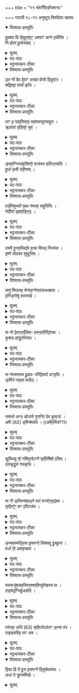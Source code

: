 +++
title = "११ संवर्गेष्टिहौत्रमन्त्रः"

+++
गायत्री १८-१९ अनुष्टुप्
विश्वेदेवा ऋषयः
<details open><summary>विश्वास-प्रस्तुतिः</summary>

यु॒ख्ष्वा हि दे॑व॒हूत॑मा॒ꣳ॒ अश्वाꣳ॑ अग्ने र॒थीरि॑व ।  
नि होता॑ पू॒र्व्यस्स॑दः ।
</details>

<details><summary>मूलम्</summary>

यु॒ख्ष्वा हि दे॑व॒हूत॑मा॒ꣳ॒ अश्वाꣳ॑ अग्ने र॒थीरि॑व ।  
नि होता॑ पू॒र्व्यस्स॑दः ॥
</details>

<details><summary>पद-पाठः</summary>

यु॒ख्ष्व । हि । दे॒व॒हूत॑मा॒निति॑ देव-हूत॑मान् । अश्वा॑न् । अ॒ग्ने॒ । र॒थीः । इ॒व॒ ॥   
नीति॑ । होता॑ । पू॒र्व्यः । स॒दः॒ ॥ 
</details>

<details><summary>भट्टभास्कर-टीका</summary>

1अथ संवर्गेष्टेः सप्तदशसामिधेन्योऽनभ्यस्ताः । युक्ष्वा हीत्याद्याः सर्वाः गायत्र्यः ॥ तत्र प्रथमा - हे अग्ने युक्ष्व योजय । छांन्दसो लुक् शपः, 'द्व्यचोतेस्तिङः' इति संहितायां दीर्घत्वम् ।   
देवहूतमान् देवानामाह्वातृतमान् अश्वान् व्यापनान् ज्वालासमूहान् । उभयत्रापि 'दीर्घादटि समानपादे' इति रुत्वम् ।   
**रथीरिव** यथा रथी रथवान् रथे अश्वान् युङ्क्ते । 'छन्दसीवनिपौ' इति मत्वर्थीय ईकारः ।   
ततस्तथायुक्तजालस्त्वं **पूर्व्यः** पुराणो, **होता** देवानां यष्टा,   
**निषदः** निषीद । लेटि व्यत्ययेन शपो लुकि अडागमः ॥
</details>

<details open><summary>विश्वास-प्रस्तुतिः</summary>

उ॒त नो॑ देव दे॒वाꣳ अच्छा॑ वोचो वि॒दुष्ट॑रः ।   
श्रद्विश्वा॒ वार्या॑ कृधि ।
</details>

<details><summary>मूलम्</summary>

उ॒त नो॑ देव दे॒वाꣳ अच्छा॑ वोचो वि॒दुष्ट॑रः ।   
श्रद्विश्वा॒ वार्या॑ कृधि ।
</details>
<details><summary>पद-पाठः</summary>

उ॒त । नः॒ । दे॒व॒ । दे॒वान् । अच्छ॑ । वो॒चः॒ । वि॒दुष्ट॑र॒ इति॑ वि॒दुः-त॒रः॒ ॥ श्रत् । विश्वा॑ । वार्या॑ । कृ॒धि॒ ॥ 
</details>

<details><summary>भट्टभास्कर-टीका</summary>

2अथ द्वितीया - उत न इति ॥ हे **देव** दीप्तिमन् अग्ने अस्माकं कर्मणि देवान् अच्छ वोचः आभिमुख्येन ब्रूहि भ्रातृव्यानभिभवितुम् । एते सम्यग्यजन्त इति । छान्दसो लिट्, 'निपातस्य च' इत्यच्छेत्यस्य संहितायां दीर्घत्वम् ।   
**विदुष्टरः** विद्वत्तरः । अयस्मयादित्वेन भत्वात्सम्प्रसारणम् ।   
किञ्च - विश्वानि वार्याणि वरणीयानि अभिप्रेतानि भ्रातृव्यमरणादीनि **श्रत् कृधि** सत्यानि कुरत ।   
यथाभिमतसंपत्तिस्सत्यम् । करोतेर्लेटि निपातस्य छान्दसश्शपो लुक् 'श्रुशृणुपूकृवृभ्यः' इति धिभावः ॥
</details>

<details open><summary>विश्वास-प्रस्तुतिः</summary>

त्वꣳ ह॒ यद्य॑विष्ठ्य॒ सह॑सस्सूनवाहुत ।   
ऋ॒तावा॑ य॒ज्ञियो॒ भुवः॑ ।
</details>

<details><summary>मूलम्</summary>

त्वꣳ ह॒ यद्य॑विष्ठ्य॒ सह॑सस्सूनवाहुत ।   
ऋ॒तावा॑ य॒ज्ञियो॒ भुवः॑ ।
</details>
<details><summary>पद-पाठः</summary>

त्वम् । ह॒ । यत् । य॒वि॒ष्ठ्य॒ । सह॑सः । सू॒नो॒ । आ॒हु॒तेत्या॑-हु॒त॒ ॥  ऋ॒तावेत्यृ॒त-वा॒ । य॒ज्ञियः॑ । भुवः॑ ॥  
</details>

<details><summary>भट्टभास्कर-टीका</summary>

3तृतीया - त्वं इति ॥ हे **यविष्ठ्य** युवतम । छान्दसः स्वार्थिको यत् । **सहसो** बलस्य सूनो मथनप्रभवत्वात् हे **आहुत** नित्यमाभिमुख्येनाहुत । 'सुबामन्त्रिते' इति पराङ्गवद्भावात् षष्ठ्यामन्त्रितसमुदायस्य पदादित्वात् षाष्ठिकमामन्त्रिताद्युदात्तत्वं, परस्य त्वाष्टमिकमामन्त्रिताद्युदात्तत्वम् ।   
**यत्** यस्मात् **ऋतावा** सत्यवान् यज्ञवान् वा । तस्मादस्माकमपि यज्ञियो यज्ञसम्पादनार्हो **भुवः** भव । त्वमेव तथाभवितुमर्हसीति । भवतेर्लेटि शपो लुकि अडागमे 'भूसुवोस्तिङि' इति गुणाभावः । 'हि च' इति निघाताभावः ।  
ऋतशब्दान्मत्वर्थीयो वनिप्रत्ययः ।   
यज्ञशब्दात् 'यज्ञर्त्विग्भाम्' इति घः ॥
</details>

<details open><summary>विश्वास-प्रस्तुतिः</summary>

अ॒यम॒ग्निस्स॑ह॒स्रिणो॒ वाज॑स्य श॒तिन॒स्पतिः॑ ।  
मू॒र्धा क॒वी र॑यी॒णाम् ।
</details>

<details><summary>मूलम्</summary>

अ॒यम॒ग्निस्स॑ह॒स्रिणो॒ वाज॑स्य श॒तिन॒स्पतिः॑ ।  
मू॒र्धा क॒वी र॑यी॒णाम् ।
</details>
<details><summary>पद-पाठः</summary>

अ॒यम् । अ॒ग्निः । स॒ह॒स्रिणः॑ । वाज॑स्य । श॒तिनः॑ । पतिः॑ ॥ मू॒र्धा । क॒विः । र॒यी॒णाम् ॥। 
</details>

<details><summary>भट्टभास्कर-टीका</summary>

4चतुर्थी - अयमिति ॥ अयं खल्वग्निः **पतिः** स्वामी **रयीणां** सर्वधनानां तस्मादिहैव समिन्धयाम इति । अग्निरिदानीं विशेष्यते - सहस्रिणः शतिनश्च शतप्रमाणवतस्सहस्रप्रमाणवतश्च **वाजस्य** अन्नस्य **पतिः** स्वामी । अत एव **मूर्धा** प्रधानभूतः **कविः** क्रान्तदर्शनः । तस्मादयं रयीणां दाताऽस्त्विति भावः ।  रयीणामित्यत्र 'नामन्यतरस्याम्' इति विभक्त्युदात्तत्वम् ॥
</details>

<details open><summary>विश्वास-प्रस्तुतिः</summary>

तन्ने॒मिमृ॒भवो॑ य॒था न॑मस्व॒ सहू॑तिभिः ।  
नेदी॑यो य॒ज्ञम॒ङ्गि॒रः॒ ।  
</details>

<details><summary>मूलम्</summary>

तन्ने॒मिमृ॒भवो॑ य॒था न॑मस्व॒ सहू॑तिभिः ।  
नेदी॑यो य॒ज्ञम॒ङ्गि॒रः॒ ।  
</details>

<details><summary>पद-पाठः</summary>

तम् । ने॒मिम् । ऋ॒भवः॑ । य॒था॒ । एति॑ । न॒म॒स्व॒ । सहू॑तिभि॒रिति॒ सहू॑ति-भिः॒ ॥ नेदी॑यः । य॒ज्ञम् ।  अ॒ङ्गि॒रः॒ ॥ 
</details>

<details><summary>भट्टभास्कर-टीका</summary>

5पञ्चमी - तमिति ॥ हे अग्ने **नेदीयः** अन्तिकतमः सदा अस्माकं प्रत्यासन्नः **अङ्गिरः** अङ्गनादिगुणयुक्त तमिमं यज्ञम् **आ नमस्व** अस्मान् प्रति प्रह्वीभूतं कुरु । अस्मदभिमतसम्पादनोन्मुखं कुरु । सहूतिभिस्समानाह्वानैस्सहायैः सह ।   
यद्वा - नेदीयः अन्तिकतममानमस्व । यथा ऋभवो देवतक्षाणो नेमिं नीयमानं आवर्तयन्ति । तद्वद्यज्ञमानमयेति । अन्तर्भावितस्य व्यत्ययेनात्मनेपदम् । 'यथेति पदान्ते' इति यथेत्यस्य निघातः ॥
</details>

<details open><summary>विश्वास-प्रस्तुतिः</summary>

तस्मै॑ नू॒नम॒भिद्य॑वे वा॒चा वि॑रूप॒ नित्य॑या ।  
वृष्णे॑ चोदस्व सुष्टु॒तिम् ।
</details>

<details><summary>मूलम्</summary>

तस्मै॑ नू॒नम॒भिद्य॑वे वा॒चा वि॑रूप॒ नित्य॑या ।  
वृष्णे॑ चोदस्व सुष्टु॒तिम् ।
</details>

<details><summary>पद-पाठः</summary>

तस्मै॑ । नू॒नम् । अ॒भिद्य॑व॒ इत्य॒भि-द्य॒वे॒ । वा॒चा । वि॒रू॒पेति॑ वि-रू॒प॒ । नित्य॑या ॥ वृष्णे॑ । चो॒द॒स्व॒ । सु॒ष्टु॒तिमिति॑ सु-स्तु॒तिम् ॥ 3G ।
</details>
<details><summary>भट्टभास्कर-टीका</summary>

6षष्ठी - तस्मा इति ॥ नूनमिति पादपूरणे । हे अग्ने **विरूप** नानारूप तस्मै यज्ञैराराधनीयाय **अभिद्यवे** अभिगतदीप्तये **वृष्णे** वर्षित्रे इन्द्राय इन्द्रार्थं **वाचा नित्यया** वैदिक्या ऋगादिरूपया **सुष्टुतिं** शोभनां स्तुतिं शोभनस्तुतिकं वा यज्ञं **चोदस्व** प्रेरय पुनःपुनः प्रवर्तय । यद्वा - आभीक्ष्ण्यं नित्यत्वं यथा नित्यप्रहसित इति पुनःपुनः प्रवर्तमानया वाचा सुष्टुतिं प्रवर्तयेति । यथा पुनःपुनः स्तुवीत यजमानः तथा धनादिना समृद्धं कुर्विति ।   
सुष्टुतिशब्देन गतिसमासे 'मन्क्तिन्व्याख्यान' इत्यादिना उत्तरपदान्तोदात्तत्वम् । बहुव्रीहौ छान्दसं षत्वम् ।   
कश्चिदाह – तस्मै यजमानाय हविषां वर्षित्रे पुनःपुनः यज्ञं प्रवर्तयेति ॥
</details>

<details open><summary>विश्वास-प्रस्तुतिः</summary>

कमु॑ ष्विदस्य॒ सेन॑या॒ग्नेरपा॑कचख्षसः ।  
प॒णिङ्गोषु॑ स्तरामहे ।
</details>

<details><summary>मूलम्</summary>

कमु॑ ष्विदस्य॒ सेन॑या॒ग्नेरपा॑कचख्षसः ।  
प॒णिङ्गोषु॑ स्तरामहे ।
</details>
<details><summary>पद-पाठः</summary>

कम् । उ॒ । स्वि॒त् । अ॒स्य॒ । सेन॑या । अ॒ग्नेः । अपा॑कचख्षस॒ इत्यपा॑क-च॒ख्ष॒सः॒ ॥ प॒णिम् । गोषु॑ । स्त॒रा॒म॒हे॒ ॥ 
</details>

<details><summary>भट्टभास्कर-टीका</summary>

7सप्तमी - कमुष्विदिति ॥ कमिति प्रश्ने, उ इत्यवधारणे, स्विदिति वितर्के, अस्याग्नेरपाकचक्षसः अनल्पदर्शनस्य प्रवृद्धज्ञानस्य सेनया बलसंपत्त्या कमेव उ खलु पणिं सांव्यवहारिकं क्रयविक्रयादानभोमादिलक्षणं गोषु गवादिधनविषयेषु स्तरामहे छादयामः । न किञ्चिदपि सर्वमपि व्यवहारं कुर्मः एवम् । पण व्यवहारे, औणादिकः इप्रत्ययः, तृणातेर्विकरणव्यत्ययेन शप्, स्विदित्यस्य छान्दस षत्वम् ॥
</details>

<details open><summary>विश्वास-प्रस्तुतिः</summary>

मा नो॑ दे॒वाना॒व्ँविशᳶ॑ प्रस्ना॒तीरि॑वो॒स्राः ।  
कृ॒शन्न हा॑सु॒रघ्नि॑याः ।
</details>

<details><summary>मूलम्</summary>

मा नो॑ दे॒वाना॒व्ँविशᳶ॑ प्रस्ना॒तीरि॑वो॒स्राः ।  
कृ॒शन्न हा॑सु॒रघ्नि॑याः ।
</details>
<details><summary>पद-पाठः</summary>

मा॒ । नः॒ । दे॒वाना॑म् । विशः॑ । प्र॒स्ना॒तीरिति॑ प्र-स्ना॒तीः । इ॒व॒ । उ॒स्राः ॥ कृ॒शम् । न । हा॒सुः॒ । अघ्नि॑याः ॥  
</details>


<details><summary>भट्टभास्कर-टीका</summary>

8अष्टमी - मा न इति ॥ देवानां हविर्व्यवहारिणां यजमानानां सम्बन्धिन्यो **विशः** प्रजा ऋत्विजो वा **नः** अस्मान् **मा हासुः** मा त्याक्षुः **प्रस्नातीः** प्रस्नात्यः प्रस्नुताः **उस्राः** गाः इव अहन्तव्याः **अघ्नियाः** । यद्वा - अघ्निया इति गवां नाम । उस्राः क्षीरादिदानेन जगतां वासयित्र्यः, किमिव **कृशं न** वत्समिव । प्रस्नुतस्तन्याः हि गावो वत्सकं विशेषेण न जहति । एवं मां मा हासुरिति । उभयोपमार्थीयाऽपि वाक्यार्थोपमा भवतीत्युपमैतत् ॥
</details>

<details open><summary>विश्वास-प्रस्तुतिः</summary>

मा न॑स्समस्य दू॒ढ्यᳶ॑ परि॑द्वेषसो अꣳह॒तिः ।  
ऊ॒र्मिर्न नाव॒मा व॑धीत् ।
</details>

<details><summary>मूलम्</summary>

मा न॑स्समस्य दू॒ढ्यᳶ॑ परि॑द्वेषसो अꣳह॒तिः ।  
ऊ॒र्मिर्न नाव॒मा व॑धीत् ।
</details>

<details><summary>पद-पाठः</summary>

मा॒ । नः॒ । स॒म॒स्य॒ । दू॒ढ्यः॑ । परि॑द्वेषस॒ इति॒ परि॑-द्वे॒ष॒सः॒ । अ॒ꣳ॒ह॒तिः ॥ ऊ॒र्मिः । न । नाव॑म् । एति॑ । व॒धी॒त् ॥   

</details>
<details><summary>भट्टभास्कर-टीका</summary>

9नवमी - मा न इति ॥ समस्य सर्वस्यापि **दूढ्यः** द्रढीयः । पृषोदरादिः ।   
**परिद्वेषसः** सर्वतो द्वेषणशीलस्य भ्रातृव्यस्य **अंहतिः** अभिभवः अस्मान् मा वधीत् माऽस्मान् अवधिषुः । नावं दुर्बला ऊर्मिरिव ।   
कश्चिदाह – **समस्य** समानस्य **दूढ्यः **मत्सरिणः । समानमन्यत् ॥
</details>

<details open><summary>विश्वास-प्रस्तुतिः</summary>

नम॑स्ते अग्न॒ ओज॑से गृ॒णन्ति॑ देव कृ॒ष्टयः॑ ।   
अमैः॑  [62]  अ॒मित्र॑मर्दय । ((अमै॑र॒मित्र॑??))
</details>

<details><summary>मूलम्</summary>

नम॑स्ते अग्न॒ ओज॑से गृ॒णन्ति॑ देव कृ॒ष्टयः॑ ।   
अमै॑र॒मित्र॑मर्दय ।
</details>
<details><summary>पद-पाठः</summary>

नमः॑ । ते॒ । अ॒ग्ने॒ । ओज॑से । गृ॒णन्ति॑ । दे॒व॒ । कृ॒ष्टयः॑ ॥ अमैः॑ । अ॒मित्र॑म् । अ॒र्द॒य॒ ॥ 
</details>

<details><summary>भट्टभास्कर-टीका</summary>

10दशमी- नमस्त इति ॥ हे अग्ने नमस्ते तद खलु **ओजसे** बलाय **कृष्टयो** मनुष्या **गृणन्ति** शब्दयन्ति । तवैव बलं स्तुवन्ति यजमानादयः । अतः त्वम् **अमित्रम्** अस्माकम् अपकारिणं शत्रुं **अमैः** अमनैः रोगादिभिः **अर्दय** मारय ।   
अमेरित्रप्रत्ययः । अन्यत्र पचाद्यचि वृषादिः द्रष्टव्यः ॥
</details>

<details open><summary>विश्वास-प्रस्तुतिः</summary>

कु॒विथ्सु नो॒ गवि॑ष्ट॒येऽग्ने॑ स॒व्ँवेषि॑षो र॒यिम् ।   
उरु॑कृदु॒रु ण॑स्कृधि ।
</details>

<details><summary>मूलम्</summary>

कु॒विथ्सु नो॒ गवि॑ष्ट॒येऽग्ने॑ स॒व्ँवेषि॑षो र॒यिम् ।   
उरु॑कृदु॒रु ण॑स्कृधि ।
</details>

<details><summary>पद-पाठः</summary>

कु॒वित् । स्विति॑ । नः॒ । गवि॑ष्टय॒ इति॒ गो-इ॒ष्ट॒ये॒ । अग्ने॑ । सँ॒व्वेषि॑ष॒ इति॑ सम्-वेषि॑षः । र॒यिम् ॥ उरु॑कृ॒दित्युरु॑-कृ॒त् । उ॒रु । नः॒ । कृ॒धि॒ ॥ 
</details>

<details><summary>भट्टभास्कर-टीका</summary>

11एकादशी - कुवित्स्विति ॥ अग्ने नः अस्माकं **रयिं** धनं **सुसंवेषिषः** सुष्ठु समन्तात्प्रापय ।   
कुवित्, इति निपातो भूयिष्ठमित्यस्यार्थे वर्तते । विष व्याप्तौ लेटि 'सिब्बहुळं लेटि' इति 'लेटोडाटौ' इत्यडागमः ।   
**गविष्टये** गावश्च इष्टयश्च गविष्टः तदर्थं तत्साधनानि कर्माणि मे स्युरिति । लिङ्गव्यत्ययश्छान्दसः, नुमभावश्छान्दस्तः । उत्तमबहुलधनं प्रापयेति ।   
इदानीं तत्प्राप्तिं बहुतरं कुर्वित्याशास्ते -** उरुकृत्** उरुणो बहुनो धनस्य कर्तुः न हि त्वमल्पं कर्तुं जानासि । पादादित्वात्क्षाष्ठिकमामन्त्रिताद्युदात्तत्वम् ।   
**नः** अस्माकं धनं **उरु कृधि** बहुतरं कुरु । सामर्थ्यातिशयो गम्यते ।   
'नश्च धातुस्थोरुषुभ्यः' इति नसो णत्वम्, 'कः करत्करति' इति सत्वम् । करोतेर्लेट्, पूर्ववच्छपो लुक् धिभावश्च ॥
</details>

<details open><summary>विश्वास-प्रस्तुतिः</summary>

मा नो॑ अ॒स्मिन्म॑हाध॒ने परा॑ वर्ग्भार॒भृद्य॑था ।  
स॒व्ँवर्ग॒ꣳ॒ सꣳ र॒यिञ्ज॑य ।
</details>

<details><summary>मूलम्</summary>

मा नो॑ अ॒स्मिन्म॑हाध॒ने परा॑ वर्ग्भार॒भृद्य॑था ।  
स॒व्ँवर्ग॒ꣳ॒ सꣳ र॒यिञ्ज॑य ।
</details>

<details><summary>पद-पाठः</summary>

मा॒ । नः॒ । अ॒स्मिन् । म॒हा॒ध॒न इति॑ महा-ध॒ने । परेति॑ । वर्क् । भा॒र॒भृदिति॑ भार-भृत् । य॒था॒ ॥ सँ॒व्वर्ग॒मिति॑ सम्-वर्ग॑म् । समिति॑ । र॒यिम् । ज॒य॒ ॥  
</details>

<details><summary>भट्टभास्कर-टीका</summary>

12द्वादशी - मा न इति ॥ उत्तमं महत्तमं धनं देहीति तत्र **महाधने** त्वयाऽस्मिन् दीयमाने इत्थं कर्तव्यम् ।   
**भारभृदिति ।** **मा परावर्क्** मा परानैषीः । यथा महान्तं भारं वोढुं समर्थो भारं न इति न किञ्चित् परावर्जयति महान्तमपि भारमानयति । एवं त्वयाऽपि कर्तव्यम् । व्रजेर्लेटि 'मन्त्रे घस' इति च्लेर्लुक् ॥   
किञ्च - संवर्गं संवृज्य देये धनराशौ पुनःपुनः समानीय महान्तं धनराशिं **सञ्जय** सम्यक् जित्वा आनय । वर्जेराभीक्ष्ण्ये णमुल् । छान्दसो वा घमुञ् ॥
</details>

<details open><summary>विश्वास-प्रस्तुतिः</summary>

अ॒न्यम॒स्मद्भि॒या इ॒यमग्ने॒ सिष॑क्तु दु॒च्छुना॑ ।   
 वर्धा॑ नो॒ अम॑व॒च्छवः॑ ।
</details>

<details><summary>मूलम्</summary>

अ॒न्यम॒स्मद्भि॒या इ॒यमग्ने॒ सिष॑क्तु दु॒च्छुना॑ ।   
 वर्धा॑ नो॒ अम॑व॒च्छवः॑ ।
</details>

<details><summary>पद-पाठः</summary>

अ॒न्यम् । अ॒स्मत् । भि॒यै । इ॒यम् । अग्ने॑ । सिष॑क्तु । दु॒च्छुना॑ ॥ वर्ध॑ । नः॒ । अम॑व॒दित्यम॑-व॒त् । शवः॑ ॥ 
</details>

<details><summary>भट्टभास्कर-टीका</summary>

13त्रयोदशी - अन्यमिति ॥ हे अग्ने **अस्मत्** अस्मत्तः अन्यं शत्रुं इयं **दुच्छुना** दौर्गत्यं दुर्भिक्षं नरकादिरूपा वा पीडा सिषक्तु सेवतां । सचेर्लेटि 'बहुलं छन्दसि' इति शपः श्लुः, इत्वं चाभ्यासस्य ।   
**भियै** भयार्थं यथाऽसौ भीतः पलायेत,  नः अस्माकं तु **शवः** बलं वर्धय ।   
**अमवत्** आमसाधनं भ्रातृव्यक्षयो यैस्तद्वत् बलं वर्धय । 'अणावकर्मकात्' इति परस्मैपदम्, 'छन्दस्युभयथा' इति शप आर्धधातुकत्वाण्णलोपः, 'द्व्यचोतस्तिङः' इति संहितायां दीर्घत्वम् ॥
</details>

<details open><summary>विश्वास-प्रस्तुतिः</summary>

यस्याजु॑षन्नम॒स्विन॒श्शमी॒मदु॑र्मखस्य वा ।  
तङ्घेद॒ग्निर्वृ॒धाव॑ति ।
</details>

<details><summary>मूलम्</summary>

यस्याजु॑षन्नम॒स्विन॒श्शमी॒मदु॑र्मखस्य वा ।  
तङ्घेद॒ग्निर्वृ॒धाव॑ति ।
</details>

<details><summary>पद-पाठः</summary>

यस्य॑ । अजु॑षत् । न॒म॒स्विनः॑ । शमी॑म् । अदु॑र्मख॒स्येत्यदुः॑-म॒ख॒स्य॒ । वा॒ ॥ तम् । घ॒ । इत् । अ॒ग्निः । वृ॒धा । अ॒व॒ति॒ ॥
</details>

<details><summary>भट्टभास्कर-टीका</summary>

14चतुर्दशी - यस्येति ॥ यस्य **नमस्विनः** अन्नवतः पुरोडाशादिहविस्संपादिनो यजमानस्य शमीं कर्म **अजुषत्** सेवते । प्रीतो भजते, कीदृशस्य **अदुर्मखस्य** अविगुणयज्ञस्य तमेवाग्निः वृधा वर्धनेनापि तर्पयति । प्रवृद्धं वा रक्षति । धेदिति पादपूरणे ।   
केचिदाहुः - नमस्विनो नमस्कारशीलस्य वा अविगुणयज्ञस्य वा कर्मेति विकल्पार्थो वाशब्द इति । घेति पादपूरणे इदित्यवधारणे ॥
</details>

<details open><summary>विश्वास-प्रस्तुतिः</summary>

पर॑स्या॒ अधि॑ [63]  स॒व्ँवतोऽव॑राꣳ अ॒भ्या त॑र ।  
यत्रा॒हमस्मि॒ ताꣳ अ॑व ।
</details>

<details><summary>मूलम्</summary>

पर॑स्या॒ अधि॑ स॒व्ँवतोऽव॑राꣳ अ॒भ्या त॑र ।  
यत्रा॒हमस्मि॒ ताꣳ अ॑व ।
</details>
<details><summary>पद-पाठः</summary>

पर॑स्याः । अधीति॑ । सँ॒व्वत॒ इति॑ सम्-वतः॑ । अव॑रान् । अ॒भि । एति॑ । त॒र॒ ॥ यत्र॑ । अ॒हम् । अस्मि॑ । तान् । अ॒व॒ ॥ 
</details>

<details><summary>भट्टभास्कर-टीका</summary>

15पञ्चदशी - परस्या इति ॥ संवतः सङ्गतेरधि उपरि परमे संश्लेषे तिष्ठन् । 'उपसर्गाच्छन्दसि' इति वतिः । **अवरान्** अपकृष्टान् अप्यस्मान् **अभ्यातर** आभिमुख्येन, मर्यादयां च **तर** तारय दुःखात् । वनोतेः संपदादित्वात्क्विप् ।   
परस्मात्संवननीयात् लोकादुपरिवर्तमानः त्वं अवरान् अस्मान् **अभ्यातर** अभिमुख्येनागच्छ । तथा कृत्वा यत्राहम् अस्मि कुले ग्रामे जनपदे वा काले वा तान् तत्स्थानपि सर्वान् **अव** रक्ष तर्पय वा । रुत्वानुनासिकावुक्तौ ॥
</details>

<details open><summary>विश्वास-प्रस्तुतिः</summary>

वि॒द्मा हि ते॑ पु॒रा व॒यमग्ने॑ पि॒तुर्यथाव॑सः ।  
अधा॑ ते सु॒म्नमी॑महे ।
</details>

<details><summary>मूलम्</summary>

वि॒द्मा हि ते॑ पु॒रा व॒यमग्ने॑ पि॒तुर्यथाव॑सः ।  
अधा॑ ते सु॒म्नमी॑महे ।
</det
<details><summary>पद-पाठः</summary>

ails>
वि॒द्म । हि । ते॒ । पु॒रा । व॒यम् । अग्ने॑ । पि॒तुः । यथा॑ । अव॑सः ॥ अध॑ । ते । सु॒म्नम् । ई॒म॒हे॒ ॥   
</details>

<details><summary>भट्टभास्कर-टीका</summary>

16षोडशी - विद्मेति ॥ हे अग्ने तस्मात्ते तव **पुरा** पूर्वमेव वयं जानीमः कथमिव **अवसः** अभिगन्तव्यः पितरमिव त्वा वयं जानीमः अवगतो रक्षकः त्वम् अस्माकं पितुरेवं ते वयं जानीमः । पुत्रद्वेषितव्यावृत्त्यर्थमिदम् । **अध** अत एव कारणात् ते त्वामेव **सुम्नं** सुखम् **ईमहे** याचामहे ।    
'द्व्यचोतस्तिङः' इति 'निपातस्य च' इति उभयत्रापि दीर्घत्वम् ॥
</details>

<details open><summary>विश्वास-प्रस्तुतिः</summary>

य उ॒ग्र इ॑व शर्य॒हा ति॒ग्मशृ॑ङ्गो॒ न वꣳस॑गः ।          
अग्ने॒ पुरो॑ रु॒रोजि॑थ ।
</details>

<details><summary>मूलम्</summary>

य उ॒ग्र इ॑व शर्य॒हा ति॒ग्मशृ॑ङ्गो॒ न वꣳस॑गः ।          
अग्ने॒ पुरो॑ रु॒रोजि॑थ ।
</details>
<details><summary>पद-पाठः</summary>

यः । उ॒ग्रः । इ॒व॒ । श॒र्य॒हेति॑ शर्य-हा । ति॒ग्मशृ॑ङ्ग॒ इति॑ ति॒ग्म-शृ॒ङ्गः॒ । न । वꣳस॑गः ॥ अग्ने॑ । पुरः॑ । रु॒रोजि॑थ ॥  
</details>

<details><summary>भट्टभास्कर-टीका</summary>

17सप्तदशी - य इति ॥ हे अग्ने यस्त्वमुग्रः उद्गूर्णबलतया उग्र इव भवति । **शर्यहा**। छान्दसः कर्तरि कृत्यः 'तत्र साधुः' इति यत् । शर्याणां हिंसकानां हन्ता शर्यहा । **तिग्मशृङ्गः** **न** तीक्ष्णशृङ्गः तीक्ष्णज्वालः तिग्मश्ङ्ग इव । **वंसगः** वननीयानि वनानि गच्छति वनसङ्गः । वननोयेषु वनेषु सक्त इति वा वनसङ्गः । पृषोदरादित्वादिष्टस्वरूपलाभः । एवं मृगवत्सौम्यस्वभावः उग्रस्वभावश्च त्वं पुरः असुराणां पुरीः मेघान्वा **रुरोजिथ** अधक्षीः । छान्दसो हः ।   
भ्रातृव्याणां हन्ता वृष्टेरुत्पादनेन वा सर्वाभिमतकारी ॥
</details>

<details open><summary>विश्वास-प्रस्तुतिः</summary>

सखा॑य॒स्सव्ँव॑स्स॒म्यञ्च॒मिष॒ꣵ॒ स्तोम॑ञ्चा॒ग्नये॑ ।   
वर्षि॑ष्ठाय ख्षिती॒नामू॒र्जो नप्त्रे॒ सह॑स्वते ।
</details>

<details><summary>मूलम्</summary>

सखा॑य॒स्सव्ँव॑स्स॒म्यञ्च॒मिष॒ꣵ॒ स्तोम॑ञ्चा॒ग्नये॑ ।   
वर्षि॑ष्ठाय ख्षिती॒नामू॒र्जो नप्त्रे॒ सह॑स्वते ।
</details>

<details><summary>पद-पाठः</summary>

सखा॑यः । समिति॑ । वः॒ । स॒म्यञ्च॑म् । इष॑म् । स्तोम॑म् । च॒ । अ॒ग्नये॑ ॥ वर्‌षि॑ष्ठाय । ख्षि॒ती॒नाम् । ऊ॒र्जः । नप्त्रे॑ । सह॑स्वते  
</details>

<details><summary>भट्टभास्कर-टीका</summary>

18अथास्यामेवेष्ट्यां पुरोनुवाक्या - सखाय इत्यनुष्टुप् ॥ हे **सखायः** समानख्यानाः ऋत्विग्यजमानाः **वः** युष्मदर्थं युष्माकं श्रेयोर्थं अस्मासु अग्नये **वर्षिष्ठाय** प्रवृद्धतमाय क्षितीनां निवासहेतूनां मध्ये **ऊर्जो नप्त्रे** चतुर्थाय यथान्नादाहुतिः आहुतेरादित्यः आदित्यादग्निरिति । **सहस्वते** अतिशयेन बलवते ईदृशायास्मै **सम्यञ्चं** समीचीनं अतिगुणं **स्तोमं** स्तोत्रम् **इषम्** अन्नं पुरोडाशादिकं हविश्च समारभध्वं कुरुत । एतत्क्रियाया अश्रुतत्वात् साका त्वादुपसर्गसामर्थ्यादुत्तस्मिंश्च मन्त्रे विशेषस्य श्रुतत्वात् । तत्रायं विवेकः अग्नये इषं स्तोमं च संहराम इत्यत्रोच्यते । सोग्निरस्मभ्यं विश्वानि वसूनि समाहरत्विति उत्तरत्र वक्ष्यत इति । प्रियस्थिरादिना वृद्धशब्दस्य वर्षादेशः ॥
</details>

<details open><summary>विश्वास-प्रस्तुतिः</summary>

सꣳस॒मिद्यु॑वसे वृष॒न्नग्ने॒ विश्वा॑न्य॒र्य आ ।  
इ॒डस्प॒दे समि॑ध्यसे॒ स नो॒ वसू॒न्या भ॑र ।  
</details>

<details><summary>मूलम्</summary>

सꣳस॒मिद्यु॑वसे वृष॒न्नग्ने॒ विश्वा॑न्य॒र्य आ ।  
इ॒डस्प॒दे समि॑ध्यसे॒ स नो॒ वसू॒न्या भ॑र ।  
</details>

<details><summary>पद-पाठः</summary>

सꣳस॒मिति॒ सम्-स॒म् । इत् । यु॒व॒से॒ । वृ॒ष॒न् । अग्ने॑ । विश्वा॑नि । अ॒र्यः । आ ॥ इ॒डः । प॒दे । समिति॑ । इ॒ध्य॒से॒ । सः । नः॒ । वसू॑नि । एति॑ । भ॒र॒ ॥  
</details>

<details><summary>भट्टभास्कर-टीका</summary>

19अथात्रैव याज्या - संसमिदित्यनुष्टुप् ॥ 'प्रसमुपोदः' इति द्विर्वचनम् । हे **वृषन्** कामानां वर्षितः अग्ने विश्वानि वशूनि धनानि भक्तैः **संयुवसे** संमिश्रयसि भक्तेभ्यो दातुं राशीकरोषि । व्यत्ययेन शः, आत्मनेपदं च । यस्मादर्थः ईश्वरस्त्वम् । आकारो मर्यादायाम् । मयार्दाऽसङ्करणेन यथाधिकारं धनानां प्रापयिता त्वमिति ।   
किञ्च – **इडस्पदे** पृथिव्याः पदे स्थाने वेद्याः **समिध्यसे** सम्यक् ज्वाल्यसे । सः महानुभावस्त्वं अस्मभ्यं वसूनि **समाभर** समाहरेति । 'हृग्रहोर्भश्छन्दसि' ।  
**इट्** अन्नं, तद्वती पृथिवी । मत्वर्थीयो लुप्यते, अयस्मयादित्वेन पदत्वाज्जश्त्वं, 'सावेकाचः' इति विभक्तेरुदात्तत्वम्, 'षष्ठ्याः पतिपुत्र' इत्यादिना सत्वम् ॥
</details>

<details open><summary>विश्वास-प्रस्तुतिः</summary>

प्रजा॑पते॒  ..
</details>

<details><summary>मूलम्</summary>

प्रजा॑पते॒  ..
</details>
<details><summary>पद-पाठः</summary>

प्रजा॑पत॒ इति॒ प्रजा॑-प॒ते॒ । 
</details>


<details><summary>भट्टभास्कर-टीका</summary>

20'यः प्रजाकामस्स्यात्तस्मा एतं प्राजापत्यं गार्मुतं चरुं निर्वपेत्' इत्यस्याः पुरोऽनुवाक्या - प्रजापते न त्वदिति त्रिष्टुप् ॥
व्याख्यातेयं 'सोमस्य त्विषिरसि' इत्यत्र इह त्वस्याः प्रतीकं गृह्यते । हे प्रजापते त्वदन्य एतानि विश्वानि जातानि भुवनानि परिबभूव सर्वतो व्याप्नोति । तस्माद्यद्यत्कामयमानास्ते जुहुमो वयं तत्तथैवास्माकमस्तु वयं रयीणां पतयस्स्यामेति ॥


- प्रजा॑पते॒ न त्वदे॒तान्य॒न्यो विश्वा॑ जा॒तानि॒ परि॒ ता ब॑भूव ।    
यत्का॑मास्ते जुहु॒मस्तन्नो॑ अस्तु व॒यꣵ स्या॑म॒ पत॑यो रयी॒णाम् ॥ [28]  

-  युवराजस्य प्रतिहितस्य गृहे जुहोति - प्रजापत इति त्रिष्टुभा ॥ हे प्रजापते त्वत्तोन्यः कश्चिदपि तान्येतानि विश्वा विश्वानि जातानि जन्मवन्ति वस्तूनि परिबभूव परिभवति वाप्नोति परिगृह्णाति वा । यद्वा - त्वदेतानि त्वत्तो जातानि विश्वानि वस्तूनि कश्चिदन्यः पीरबभूव न त्वमेव परिभवसि, तस्मादेवं तावन्महानुभावस्त्वम् । न च मया किञ्चिदज्ञातमस्ति ; अतो यत्कामा यत्फलं कामयमानाः ते जुहुमस्तन्नोस्माकमस्तु त्वत्प्रसादात् स कामोस्माकं सम्पद्यताम् । 'शीलिकामिभिक्षाचरिभ्यः' इति णः, पूर्वपदप्रकृतिस्वरत्वं च । इदं तु विशेषेणेत्याह - वयं रयीणां धनानां पतयः सर्वदा स्यामेत्याशास्ते ॥

  - अथ तत्रैव याज्या - प्रजापत इति त्रिष्टुप् ॥ इदं च प्रतीकग्रहणं 'प्रजापते न त्वदेतान्यन्यः' इत्यस्याः । इयं च 'सोमस्य त्विषिरसि' इत्यत्र व्याख्याता । (यजमानायतने शार्दूलचर्मोपस्तृणाति - सोमस्य त्विषिरसीति ॥ सोमस्य या त्विषिर्दीप्तिः सैव त्वमसि दीप्तत्वात् व्यापित्वाच्छान्तत्वाच्च । तवेव मे ममापि त्वीषिर्भूयात् दीप्ता व्यापिनी शान्ता चेत्याशास्ते ॥)


- हे प्रजापते न खलु कश्चित् त्वत्तोन्यः तान्येतानि विश्वानि जातानि भूतानि परिबभूव परिभवति । तस्माद्यत्कामा वयं जुहुमस्तन्नोस्माकमस्तु । किञ्च - वयं रयीणां पतयस्स्वामिनश्च स्यामेति ॥

- 19प्राजापत्यया त्रैष्टुभा गार्हपत्यमुपतिष्ठते - प्रजापत इति ॥ व्याख्याता चेयं 'सोमस्य त्विषिरसि' इत्यत्र । हे प्रजापते तान्येतानि विश्वानि जातानि भूतानि त्वत्तोन्यः कश्चिदपि परिभवति निजेन महिम्ना व्याप्नोति । यत्कामास्ते जुहुमो वयं तदस्माकमस्तु । किं च - वयं रयीणां पतयः स्याम भूयास्मेति ॥
</details>

<details open><summary>विश्वास-प्रस्तुतिः</summary>

स वे॑द॒
</details>

<details><summary>मूलम्</summary>

स वे॑द॒
</details>

<details><summary>पद-पाठः</summary>

सः । वे॒द॒ । सोमा॑पूष॒णेति॒ सोमा॑-पू॒ष॒णा॒ । 9X । इ॒मौ । दे॒वौ ॥ 
</details>

<details><summary>भट्टभास्कर-टीका</summary>

21तत्रैव याज्या - स वेद पुत्र इति जगती ॥ इयमपि 'हिरण्यगर्भः' इत्यत्र व्याख्याता । प्रतीकग्रहणमिदमस्याः । स एव प्रजापतिः पुत्रो भूत्वा पितरं मातरं च वेद पुत्रभावेन वर्तते । स एव सूनुः सोता यजमानश्च भवति । स एव पुनर्मघः पुनःपुनः क्रियमाणो यागश्च भवति । स एव द्यां स्वर्गं च और्णोत् स्वतेजसाऽऽच्छादयति स एव विश्वानि भूतजातानि अभवत् आभवत् व्याप्नोति स एवेति ॥


- स वे॑द पु॒त्रᳶ पि॒तर॒ꣳ॒ स मा॒तर॒ꣳ॒ स सू॒नुर्भु॑व॒थ्स भु॑व॒त्पुन॑र्मघः ।   
स द्यामौर्णो॑द॒न्तरि॑ख्ष॒ꣳ॒ स सुव॒स्स विश्वा॒ भुवो॑ अभव॒थ्स आऽभ॑वत् ।

- अथ तत्रैव याज्याविकल्पः - स वेद पुत्र इतीयं जगती ॥ स एव प्रजापतिः पुत्रो भूत्वा पितरं मातरं च वेद जानाति, ममायं पिता इयं मातेति जानन् पुत्रात्मना स एव वर्तते । स एव सूनुर्भुवत् यो यस्सोतव्य उत्पाद्यः पदार्थः सोपि भूधरादिस्स एव भवेत् । पुनश्च स एव मघः हिरण्यादि धनं भुवत् भवेत् स एव तथा भवति । भवतेर्लेटि शपो लुक्, 'भूसुवोस्तिङि' इति गुणाभावः । यद्वा - सू नुस्सोमयजमानः, तद्भावेन च भवति । मघस्सोतव्यस्सोमः तादात्म्येन च वर्तते ।   
किञ्च - स एव द्यां द्युलोकं और्णोछादयति स्वेन महिम्ना तेजसा वा स एवान्तरिक्षमौर्णोदित्येव । स एव सुवः पृथिवीं च और्णोत् । सुष्ठु वरणात् सुवस्सर्वविकाराणां सुष्ठु गन्त्री । तन्वादित्वादुवङ्, छान्दसमाद्युदात्तत्वम् । यद्वा - सूतेरसुनि गुणाभावश्छान्दसः सवित्री सर्वविकाराणाम् । किं बहुनेत्याह  - स एव विश्वा भुवः भूतजातानि विश्वा भुवः भावयित्रीः स्योनीः [योनीः] कारणानि अभवत् प्राप्तवान् उत्पादितवान् । स एव चाभवत् आवृत्यावृत्य प्राप्नोति उत्पादयति । यद्वा - स एव विश्वा भुवो अभवत् भवति विश्वभूतजातात्मना कारणात्मना वा स एवावतिष्ठते । स एव चावृत्य तद्रूपेण भवति वर्तते सोस्माकं प्रत्यूह मपनयत्विति ॥
</details>

<details open><summary>विश्वास-प्रस्तुतिः</summary>

सोमा॑पूषणा
</details>

<details><summary>मूलम्</summary>

सोमा॑पूषणा
</details>

<details><summary>पद-पाठः</summary>

सोमा॑पूष॒णेति॒ सोमा॑-पू॒ष॒णा॒ ।  इ॒मौ । दे॒वौ ॥ 
</details>
<details><summary>भट्टभास्कर-टीका</summary>

21'यः पशुकामस्स्यात्तस्मा एतं सोमापौष्णं गार्मुतं चरुं निर्वपेत्' इत्यस्य पुरोनुवाक्या - सोमापूषणा जनाना रयीणामिति त्रिष्टुप् ॥ इयं च व्याख्याता 'अग्नाविष्णू महि' इत्यत्र प्रतीकग्रहणमस्या अप्यत्र । सोमापूषणौ रयीणां धनानां जनना जनयितारौ द्यावापृथिव्योश्च जनयितारौ । विश्वस्य भूतजातस्य जातमात्रावेव गोपौ एवं महानुभावाविमौ देवाः कृतवन्तः अमृतत्वस्य नाभिं नहनभूतौ देवाः कृतवन्तः ॥

- सोमा॑पूषणा॒ जन॑ना रयी॒णाञ्जन॑ना दि॒वो जन॑ना पृथि॒व्याः ।      
जा॒तौ विश्व॑स्य॒ भुव॑नस्य गो॒पौ दे॒वा अ॑कृण्वन्न॒मृत॑स्य॒ नाभि॑म्  ॥  
 - यदि बिभीयद्दुश्चर्मा भविष्यामीति सोमापौष्णं चरुं निर्वपेत्' इत्यस्य पुरोनुवाक्या - सोमापूषणेति त्रिष्टुप् ॥ हे सोमापूषणौ । पूर्ववदाकारः । रयीणां धनानां जनना जननौ जनयितारौ युवाम् । 'नामन्यतरस्यां' इति नाम उदात्तत्वम् । दिवश्च पृथिव्याश्च जनयितारौ । 'ऊडिदम्' इति दिवो विभक्तिरुदात्ता । 'उदात्तयणः' इति पृथिव्याः । जातौ जातमात्रावेव युवां विश्वस्य भुवनस्य भूतजातस्य गोपा गोपयितारौ । इर्दृशौ युवां देवा अकृण्वन् अकुर्वन् । अमृतस्य नाभिं नहनौ बन्धनौ ॥
</details>

<details open><summary>विश्वास-प्रस्तुतिः</summary>

इमौ दे॒वौ ॥ [64]   
</details>

<details><summary>मूलम्</summary>

इमौ दे॒वौ ॥ [64]   
</details>
<details><summary>पद-पाठः</summary>

इ॒मौ । दे॒वौ ॥ 
</details>
<details><summary>भट्टभास्कर-टीका</summary>

23अथ तत्रैव याज्या - इमौ देवौ जायमानौ इति त्रिष्टुप् ॥ इयमपि तत्रैव व्याख्याता । प्रतीकमेव गृह्यते । इमौ देवौ सोमापूषणौ जायमानावेव जुषन्त सर्वे देवाः इमौ देवौ तमांसि अजुष्टानि अप्रियाणि गूहतां जातमात्रावेव छादितवन्तौ । आभ्यां पक्वमुदकं संवत्सरव्रतं आमासु उस्रियासु रश्मिषु इन्द्रो वृष्ट्यर्थं जनत् जनयति पक्वं करोति ॥

- इ॒मौ दे॒वौ जाय॑मानौ जुषन्ते॒मौ तमाꣳ॑सि गूहता॒मजु॑ष्टा ।    
आ॒भ्यामिन्द्रᳶ॑ प॒क्वमा॒मास्व॒न्तस्सो॑मापू॒षभ्या॑ञ्जनदु॒स्रिया॑सु ॥

- तत्रैव याज्या - इमौ देवाविति त्रिष्टुप् ॥ इमौ देवौ सोमापूषणौ जायमानावेवावस्थितौ जुषन्त अजुषन्त सेवितवन्तः सर्वे देवाः । 'बहुलं छन्दस्यमाङ्योगेपि' इत्यडभावः ।   
 किञ्च - इमौ देवौ तमांसि अजुष्टा अजुष्टानि अप्रियाणि । 'शेश्छन्दसि' इति लोपः । अजुष्टा अजुष्टौ तमोभिरसेवितारौ । पूर्ववदाकारः । गूहतामनाशयताम् । छान्दसो लिङ्, 'ऊदुपधाया गोहः' । यद्वा - इमौ खलु सर्वस्य तमांसि गूहतां गूहयतः । लडर्थे लिङ् । किञ्च – आभ्यां सोमापूषभ्यां सह । अन्वादेशत्वेपि व्यत्ययेन निघाताभावः, 'ऊडिदम्' इति विभक्त्युदात्तत्वमेव प्रवर्तते । आभ्यां महेन्द्रः, आमासु तरुणीषु उस्रियासु गोषु अन्तः परिपक्वं पयो जनत् जनयति उत्पादयति । जनेर्ण्यन्तात्पूर्ववल्लङ्, पूर्ववदडभावः, 'छन्दस्युभयथा' इति शप आर्धधातुकत्वाण्णिलोपः । ताविमावेवम्महानुभावौ अस्माकं दुश्चर्मतां नाशयतां शोभनानि दत्तामित्यर्थः ॥

इति द्वितीये षष्ठे एकादशोऽनुवाकः ॥  
</details>
